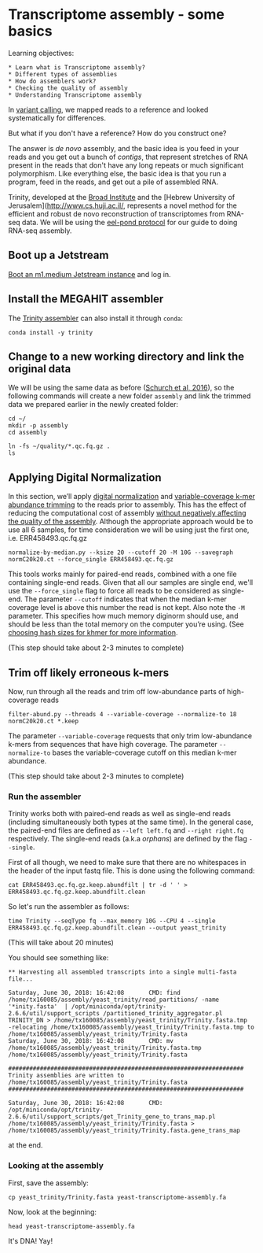 # Transcriptome assembly - some basics

Learning objectives:

	* Learn what is Transcriptome assembly?
	* Different types of assemblies
	* How do assemblers work?
	* Checking the quality of assembly
	* Understanding Transcriptome assembly
	
In [variant calling](http://angus.readthedocs.io/en/2018/mapping-variant-calling.html), we mapped reads to a reference and looked systematically for differences.

But what if you don't have a reference? How do you construct one?

The answer is *de novo* assembly, and the basic idea is you feed in your reads and you get out a bunch of *contigs*, that represent stretches of RNA present in the reads that don't have any long repeats or much significant polymorphism.  Like everything else, the basic idea is that you run a program, feed in the reads, and get out a pile of assembled RNA.

Trinity, developed at the [Broad Institute](http://www.broadinstitute.org/) and the [Hebrew University of Jerusalem](http://www.cs.huji.ac.il/, represents a novel method for the efficient and robust de novo reconstruction of transcriptomes from RNA-seq data. We will be using the [eel-pond protocol](https://eel-pond.readthedocs.io/en/latest) for our guide to doing RNA-seq assembly.

## Boot up a Jetstream

[Boot an m1.medium Jetstream instance](jetstream/boot.md) and log in.

## Install the MEGAHIT assembler

The [Trinity assembler](https://www.ncbi.nlm.nih.gov/pubmed/21572440) can also install it through `conda`:

```
conda install -y trinity 
```

## Change to a new working directory and link the original data

We will be using the same data as before ([Schurch et al, 2016](https://www.ncbi.nlm.nih.gov/pmc/articles/PMC4878611/)), so the following commands will create a new folder `assembly` and link the trimmed data we prepared earlier in the newly created folder:

```
cd ~/
mkdir -p assembly
cd assembly

ln -fs ~/quality/*.qc.fq.gz .
ls
```

## Applying Digital Normalization

In this section, we’ll apply [digital normalization](http://arxiv.org/abs/1203.4802) and [variable-coverage k-mer abundance trimming](https://peerj.com/preprints/890/) to the reads prior to assembly. This has the effect of reducing the computational cost of assembly [without negatively affecting the quality of the assembly](https://peerj.com/preprints/505/). Although the appropriate approach would be to use all 6 samples, for time consideration we will be using just the first one, i.e. ERR458493.qc.fq.gz

```
normalize-by-median.py --ksize 20 --cutoff 20 -M 10G --savegraph normC20k20.ct --force_single ERR458493.qc.fq.gz
```

This tools works mainly for paired-end reads, combined with a one file containing single-end reads. Given that all our samples are single end, we'll use the `--force_single` flag to force all reads to be considered as single-end. The parameter `--cutoff` indicates that when the median k-mer coverage level is above this number the read is not kept. Also note the `-M` parameter. This specifies how much memory diginorm should use, and should be less than the total memory on the computer you’re using. (See [choosing hash sizes for khmer for more information](http://khmer.readthedocs.io/en/v2.1.1/user/choosing-table-sizes.html).

(This step should take about 2-3 minutes to complete)


## Trim off likely erroneous k-mers

Now, run through all the reads and trim off low-abundance parts of high-coverage reads

```
filter-abund.py --threads 4 --variable-coverage --normalize-to 18 normC20k20.ct *.keep
```

The parameter `--variable-coverage` requests that only trim low-abundance k-mers from sequences that have high coverage. The parameter `--normalize-to` bases the variable-coverage cutoff on this median k-mer abundance.

(This step should take about 2-3 minutes to complete)

### Run the assembler


Trinity works both with paired-end reads as well as single-end reads (including simultaneously both types at the same time). In the general case, the paired-end files are defined as `--left left.fq` and `--right right.fq` respectively. The single-end reads (a.k.a _orphans_) are defined by the flag `--single`. 

First of all though, we need to make sure that there are no whitespaces in the header of the input fastq file. This is done using the following command:

```
cat ERR458493.qc.fq.gz.keep.abundfilt | tr -d ' ' > ERR458493.qc.fq.gz.keep.abundfilt.clean
```

So let's run the assembler as follows:

```
time Trinity --seqType fq --max_memory 10G --CPU 4 --single ERR458493.qc.fq.gz.keep.abundfilt.clean --output yeast_trinity
```

(This will take about 20 minutes)

You should see something like:

```
** Harvesting all assembled transcripts into a single multi-fasta file...

Saturday, June 30, 2018: 16:42:08       CMD: find /home/tx160085/assembly/yeast_trinity/read_partitions/ -name '*inity.fasta'  | /opt/miniconda/opt/trinity-2.6.6/util/support_scripts /partitioned_trinity_aggregator.pl TRINITY_DN > /home/tx160085/assembly/yeast_trinity/Trinity.fasta.tmp 
-relocating /home/tx160085/assembly/yeast_trinity/Trinity.fasta.tmp to /home/tx160085/assembly/yeast_trinity/Trinity.fasta
Saturday, June 30, 2018: 16:42:08       CMD: mv /home/tx160085/assembly/yeast_trinity/Trinity.fasta.tmp /home/tx160085/assembly/yeast_trinity/Trinity.fasta

###################################################################
Trinity assemblies are written to /home/tx160085/assembly/yeast_trinity/Trinity.fasta
###################################################################

Saturday, June 30, 2018: 16:42:08       CMD: /opt/miniconda/opt/trinity-2.6.6/util/support_scripts/get_Trinity_gene_to_trans_map.pl /home/tx160085/assembly/yeast_trinity/Trinity.fasta > /home/tx160085/assembly/yeast_trinity/Trinity.fasta.gene_trans_map
```

at the end.



### Looking at the assembly

First, save the assembly:

```
cp yeast_trinity/Trinity.fasta yeast-transcriptome-assembly.fa
``` 
 
Now, look at the beginning:

```
head yeast-transcriptome-assembly.fa
```
    
It's DNA! Yay!
